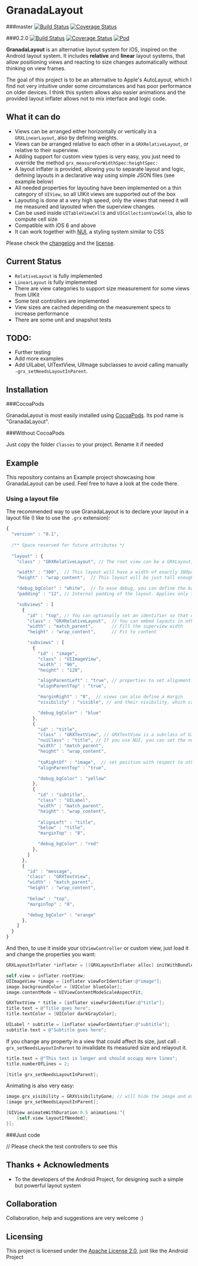 GranadaLayout
=============

###master [![Build Status](http://img.shields.io/travis/gskbyte/GranadaLayout/master.svg?style=flat)](https://travis-ci.org/gskbyte/GranadaLayout) [![Coverage Status](http://img.shields.io/coveralls/gskbyte/GranadaLayout/master.svg?style=flat)](https://coveralls.io/r/gskbyte/GranadaLayout)

###0.2.0 [![Build Status](http://img.shields.io/travis/gskbyte/GranadaLayout/0.2.0.svg?style=flat)](https://travis-ci.org/gskbyte/GranadaLayout) [![Coverage Status](http://img.shields.io/coveralls/gskbyte/GranadaLayout/0.2.0.svg?style=flat)](https://coveralls.io/r/gskbyte/GranadaLayout) [![Pod](http://img.shields.io/cocoapods/v/GranadaLayout.svg?style=flat)](http://cocoapods.org/?q=GranadaLayout)


**GranadaLayout** is an alternative layout system for iOS, inspired on the Android layout system. It includes **relative** and **linear** layout systems, that allow positioning views and reacting to size changes automatically without thinking on view frames.

The goal of this project is to be an alternative to Apple's AutoLayout, which I find not very intuitive under some circumstances and has poor performance on older devices. I think this system allows also easier animations and the provided layout inflater allows not to mix interface and logic code.

What it can do
--------------

- Views can be arranged either horizontally or vertically in a ``GRXLinearLayout``, also by defining weights.
- Views can be arranged relative to each other in a ``GRXRelativeLayout``, or relative to their superview.
- Adding support for custom view types is very easy, you just need to override the method ``grx_measureForWidthSpec:heightSpec:``
- A layout inflater is provided, allowing you to separate layout and logic, defining layouts in a declarative way using simple JSON files (see example below)
- All needed properties for layouting have been implemented on a thin category of ``UIView``, so all UIKit views are supported out of the box
- Layouting is done at a very high speed, only the views that neeed it will me measured and layouted when the superview changes.
- Can be used inside ``UITableViewCell``s and ``UICollectionViewCell``s, also to compute cell size
- Compatible with iOS 6 and above
- It can work together with [NUI](https://github.com/tombenner/nui), a styling system similar to CSS

Please check the [changelog](https://github.com/gskbyte/GranadaLayout/blob/master/CHANGELOG.md) and the [license](https://github.com/gskbyte/GranadaLayout/blob/master/LICENSE).

Current Status
--------------

- ``RelativeLayout`` is fully implemented
- ``LinearLayout`` is fully implemented
- There are view categories to support size measurement for some views from UIKit
- Some test controllers are implemented
- View sizes are cached depending on the measurement specs to increase performance
- There are some unit and snapshot tests

TODO:
-----
- Further testing
- Add more examples
- Add UILabel, UITextView, UIImage subclasses to avoid calling manually ``-grx_setNeedsLayoutInParent``.

Installation
------------

###CocoaPods

GranadaLayout is most easily installed using [CocoaPods](http://www.cocoapods.org). Its pod name is "GranadaLayout".

###Without CocoaPods

Just copy the folder ``Classes`` to your project. Rename it if needed


Example
-------

This repository contains an Example project showcasing how GranadaLayout can be used. Feel free to have a look at the code there.

### Using a layout file

The recommended way to use GranadaLayout is to declare your layout in a layout file (I like to use the ``.grx`` extension):

```javascript
{
  "version" : "0.1",
  
  /** Space reserved for future attributes */
  
  "layout" : {
    "class" : "GRXRelativeLayout", // The root view can be a GRXLayout, but also any other UIView

    "width" : "300",  // This layout will have a width of exactly 300px
    "height" : "wrap_content",  // This layout will be just tall enough to fit its contents

    "debug_bgColor" : "white",  // To ease debug, you can define the background color. Will not be applied in release builds
    "padding" : "12", // Internal padding of the layout. Applies only to GRXLayout subclasses

    "subviews" : [
      {
        "id" : "top", // You can optionally set an identifier so that other views define their position, and to retrieve it from code
        "class" : "GRXRelativeLayout",  // You can embed layouts in other layouts
        "width" : "match_parent",       // Fill the superview width
        "height" : "wrap_content",      // Fit to content

        "subviews" : [
          {
            "id" : "image",
            "class" : "UIImageView",
            "width" : "96",
            "height" : "128",

            "alignParentLeft" : "true", // properties to set alignment with respect to the parent
            "alignParentTop" : "true",

            "marginRight" : "8",  // views can also define a margin
            "visibility" : "visible", // and their visibility, which can be 'visible', 'hidden' or 'gone'

            "debug_bgColor" : "blue"
          },
          {
            "id" : "title",
            "class" : "GRXTextView", // GRXTextView is a subclass of UITextView which is ready to be layouted, without margins and scroll
            "nuiClass" : "title", // If you use NUI, you can set the nuiClass directly to customize this view
            "width" : "match_parent",
            "height" : "wrap_content",
            
            "toRightOf" : "image",  // set position with respect to other view
            "alignParentTop" : "true",

            "debug_bgColor" : "yellow"
          },
          {
            "id" : "subtitle",
            "class" : "UILabel",
            "width" : "match_parent",
            "height" : "wrap_content",
            
            "alignLeft" : "title",
            "below" : "title",
            "marginTop" : "8",

            "debug_bgColor" : "red"
          },
        ]
      },
      {
        "id" : "message",
        "class" : "GRXTextView",
        "width" : "match_parent",
        "height" : "wrap_content",
        
        "below" : "top",
        "marginTop" : "8",

        "debug_bgColor" : "orange"
      },
    ]
  }  
}
```

And then, to use it inside your ``UIViewController`` or custom view, just load it and change the properties you want:

```objective-c
GRXLayoutInflater *inflater = [[GRXLayoutInflater alloc] initWithBundleFile:@"layout.grx"];

self.view = inflater.rootView;
UIImageView *image = [inflater viewForIdentifier:@"image"];
image.backgroundColor = [UIColor blueColor];
image.contentMode = UIViewContentModeScaleAspectFit;

GRXTextView * title = [inflater viewForIdentifier:@"title"];
title.text = @"Title goes here";
title.textColor = [UIColor darkGrayColor];

UILabel * subtitle = [inflater viewForIdentifier:@"subtitle"];
subtitle.text = @"Subtitle goes here";
```

If you change any property in a view that could affect its size, just call ``-grx_setNeedsLayoutInParent`` to invalidate its measured size and relayout it.

```objective-c
title.text = @"This text is longer and should occupy more lines";
title.numberOfLines = 2;

[title grx_setNeedsLayoutInParent];
```

Animating is also very easy:

```objective-c
image.grx_visibility = GRXVisibilityGone; // will hide the image and expand the text to the left
[image grx_setNeedsLayoutInParent];

[UIView animateWithDuration:0.5 animations:^{
    [self.view layoutIfNeeded];
}];
```

###Just code

// Please check the test controllers to see this

Thanks + Acknowledments
-----------------------

- To the developers of the Android Project, for designing such a simple but powerful layout system

Collaboration
-------------

Collaboration, help and suggestions are very welcome :)

Licensing
---------

This project is licensed under the [Apache License 2.0](http://www.apache.org/licenses/LICENSE-2.0.html), just like the Android Project
